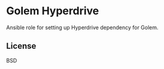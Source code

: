 Golem Hyperdrive
================

Ansible role for setting up Hyperdrive dependency for Golem.

License
-------

BSD
